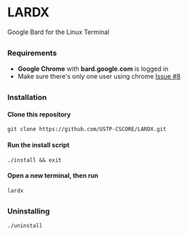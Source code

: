 # LARDX
Google Bard for the Linux Terminal

<h2 align="center"></h2>

### Requirements
- **Google Chrome** with **bard.google.com** is logged in
- Make sure there's only one user using chrome [Issue #8](https://github.com/USTP-CSCORE/LARDX/issues/8)

<h2 align="center"></h2>

### Installation

#### Clone this repository
```
git clone https://github.com/USTP-CSCORE/LARDX.git
```

#### Run the install script
```
./install && exit
```

#### Open a new terminal, then run
```
lardx
```

<h2 align="center"></h2>

### Uninstalling
```
./uninstall
```